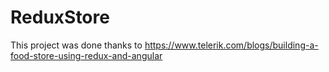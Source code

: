 # ReduxStore

This project was done thanks to https://www.telerik.com/blogs/building-a-food-store-using-redux-and-angular